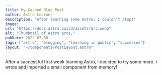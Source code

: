 ```yaml
---
title: My Second Blog Post
author: Astro Learner
description: "After learning some Astro, I couldn't stop!"
image:
url: "https://docs.astro.build/assets/arc.webp"
alt: "Thumbnail of Astro arcs,"
pubDate: 2022-07-08
tags: ["astro", "blogging", "learning in public", "successes"]
layout: "~/components/PostLayout.astro"
---
```

After a successful first week learning Astro, I decided to try some more. I wrote and imported a small component from memory!

